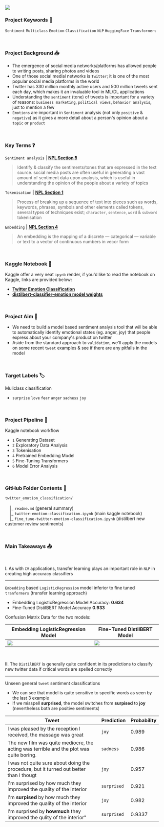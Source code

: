 
![](https://i.imgur.com/pb2ocRH.png)


### Project Keywords 📒

`Sentiment` `Multiclass` `Emotion` `Classification` `NLP` `HuggingFace` `Transformers`

<br>

### Project Background 📥

- The emergence of social media networks/platforms has allowed people to writing posts, sharing photos and videos
- One of those social medial networks is `Twitter`; it is one of the most popular social media platforms in the world
- Twitter has 330 million monthly active users and 500 million tweets sent each day, which makes it an invaluable tool in ML/DL applications
- Understanding the `sentiment` (tone) of tweets is important for a variety of reasons: `business marketing`, `political views`, `behavior analysis`, just to mention a few
- `Emotions` are important in `Sentiment` analysis (not only `positive` & `negative`) as it gives a more detail about a person's opinion about a `topic` or `product`

<br>

### Key Terms ❓

`Sentiment analysis` | **[NPL Section 5](https://www.kaggle.com/code/shtrausslearning/natural-language-processing#5-%7C-Sentiment-Analysis)**

>  Identify & classify the sentiments/tones that are expressed in the text source. social media posts are often useful in generating a vast amount of sentiment data upon analysis, which is useful in understanding the opinion of the people about a variety of topics

`Tokenisation` | **[NPL Section 1](https://www.kaggle.com/code/shtrausslearning/natural-language-processing)**

>  Process of breaking up a sequence of text into pieces such as words, keywords, phrases, symbols and other elements called tokens, several types of techniques exist; `character`, `sentence`, `word` & `subword` tokenisation

`Embedding` | **[NPL Section 4](https://www.kaggle.com/code/shtrausslearning/natural-language-processing#3-%7C-Advanced-Feature-Generation)**

> An embedding is the mapping of a discrete — categorical — variable or text to a vector of continuous numbers in vecor form 

<br>

### Kaggle Notebook 📖

Kaggle offer a very neat `ipynb` render, if you'd like to read the notebook on Kaggle, links are provided below:

- **[Twitter Emotion Classification](https://www.kaggle.com/code/shtrausslearning/twitter-emotion-classification)**
- **[distilbert-classifier-emotion model weights](https://www.kaggle.com/datasets/shtrausslearning/distilbertclassifieremotion)**

<br>

### Project Aim 🎯 

- We need to build a model based sentiment analysis tool that will be able to automatically identify emotional states (eg. anger, joy) that people express about your company's product on twitter
- Aside from the standard approach to `validation`, we'll apply the models on some recent `tweet` examples & see if there are any pitfalls in the model

<br>

### Target Labels 🏷️

Muliclass classification
- `surprise` `love` `fear` `anger` `sadness` `joy`

<br>

### Project Pipeline 📑

Kaggle notebook workflow

- `1` Generating Dataset
- `2` Exploratory Data Analysis
- `3` Tokenisation
- `4` Pretrained Embedding Model
- `5` Fine-Tuning Transformers
- `6` Model Error Analysis

<br>

### GitHub Folder Contents 📁

`twitter_emotion_classification/` <br>
<br>
&nbsp; &nbsp;  |_ `readme.md` (general summary) <br>
&nbsp; &nbsp;  |_ `twitter-emotion-classification.ipynb` (main kaggle notebook) <br>
&nbsp; &nbsp;  |_ `fine_tune-twitter-emotion-classification.ipynb` (distilbert new customer review sentiments)

<br>

### Main Takeaways 📤

<br>

I. As with `CV` applications, transfer learning plays an important role in `NLP` in creating high accuracy classifiers

***

`Embedding` based `LogisticRegression` model inferior to fine tuned `tranformers` (transfer learning approach)

- Embedding LogisticRegression Model Accuracy: **0.634**
- Fine-Tuned DistilBERT Model Accuracy **0.933**

Confusion Matrix Data for the two models:

| Embedding LogisticRegression Model | Fine-Tuned DistilBERT Model |
| - | - |
| ![](https://www.kaggleusercontent.com/kf/113303788/eyJhbGciOiJkaXIiLCJlbmMiOiJBMTI4Q0JDLUhTMjU2In0..BTBKIdhiDYgPCX7A_mj0pg.2Skv0-MVTR34K-8BixmuUOTYgKyY8ALAPUYftoK4AkVSkQLfz83vv2Ttin4gDPRcvsz9KuVv-ltVVDS0oMCB_CikbIoa6nvAddPiq8gdznTeepc3Qsd24FP2McI_xELYwSIJrVxkUmdCjiQrDyW-VMcnBkXlqCvqr9qz-B0MaqTL1uwcx-3aI1kc_8dXve4s_BvVR7dT76W59XTLc7D4CcVxQT5jbBwO5iLNYsqrnD1P0F6uGNh6rm9ANsNclv-ka57U7S9iQNqANwZtcFLKabiiH5HRh-Nzg3tDm7a7stVf7_LErWnUuW5w2fxNDuDmHZE36JRQLbQHKi5ZfrBD-RmyjYwvG1w3aiwIMvu-G4l-2ltBZvOjUZC_y69BLlTQFsP211aLUV-ahBaQahimWPLKr_u7T9ibCEcjhfXbCINOJsN5HnbBLNrxusfEDpIM7C06fCCGsOe0BnPpPhVCR7fiBh09vjmXtAT-kziFAQZvTdxf_W8dHD7p167lDThY617VYg9SXEqjUHzFaMkDenetf0ZiCbwtKY41Cb-bky5CmRiDQeYrWPc2aHvzStlUoD1k1ra52wfSdRn5ePrgbmNWtQB2BRW9pIzzUIkfBPOEGLZ8-95mB_Wj83o3qETvSyTrZs5iseRr5KsBrANlPjJJnxIqMwPM1bhvM8ywH3UPF1FFRPPxFQPEHOCJGXTM.6GrF35sEsLyoUZ2Du4GB4w/__results___files/__results___62_0.png) | ![](https://www.kaggleusercontent.com/kf/113303788/eyJhbGciOiJkaXIiLCJlbmMiOiJBMTI4Q0JDLUhTMjU2In0..BTBKIdhiDYgPCX7A_mj0pg.2Skv0-MVTR34K-8BixmuUOTYgKyY8ALAPUYftoK4AkVSkQLfz83vv2Ttin4gDPRcvsz9KuVv-ltVVDS0oMCB_CikbIoa6nvAddPiq8gdznTeepc3Qsd24FP2McI_xELYwSIJrVxkUmdCjiQrDyW-VMcnBkXlqCvqr9qz-B0MaqTL1uwcx-3aI1kc_8dXve4s_BvVR7dT76W59XTLc7D4CcVxQT5jbBwO5iLNYsqrnD1P0F6uGNh6rm9ANsNclv-ka57U7S9iQNqANwZtcFLKabiiH5HRh-Nzg3tDm7a7stVf7_LErWnUuW5w2fxNDuDmHZE36JRQLbQHKi5ZfrBD-RmyjYwvG1w3aiwIMvu-G4l-2ltBZvOjUZC_y69BLlTQFsP211aLUV-ahBaQahimWPLKr_u7T9ibCEcjhfXbCINOJsN5HnbBLNrxusfEDpIM7C06fCCGsOe0BnPpPhVCR7fiBh09vjmXtAT-kziFAQZvTdxf_W8dHD7p167lDThY617VYg9SXEqjUHzFaMkDenetf0ZiCbwtKY41Cb-bky5CmRiDQeYrWPc2aHvzStlUoD1k1ra52wfSdRn5ePrgbmNWtQB2BRW9pIzzUIkfBPOEGLZ8-95mB_Wj83o3qETvSyTrZs5iseRr5KsBrANlPjJJnxIqMwPM1bhvM8ywH3UPF1FFRPPxFQPEHOCJGXTM.6GrF35sEsLyoUZ2Du4GB4w/__results___files/__results___76_0.png)

<br>

II. The `DistilBERT` is generally quite confident in its predictions to classify new twitter data if critical words are spelled correctly

***

Unseen general `tweet` sentiment classifications

- We can see that model is quite sensitive to specific words as seen by the last 3 example
- If we misspell **surprised**, the model switches from **surpised** to **joy** (nevertheless both are positive sentiments)

| Tweet | Prediction | Probability |
| - | - | - |
| I was pleased by the reception I received, the massage was great  | `joy` | 0.989 | 
| The new film was quite mediocre, the acting was terrible and the plot was quite boring. | `sadness` | 0.986 | 
| I was not quite sure about doing the procedure, but it turned out better than I thougt | `joy` | 0.957 |
| I'm surprised by how much they improved the quality of the interior | `surprised` | 0.921 | 
| I'm **surpised** by how much they improved the quality of the interior | `joy` | 0.982 | 
| I'm surprised by **howmuch** they improved the qulity of the interior" | `surprised` | 0.9337 | 







